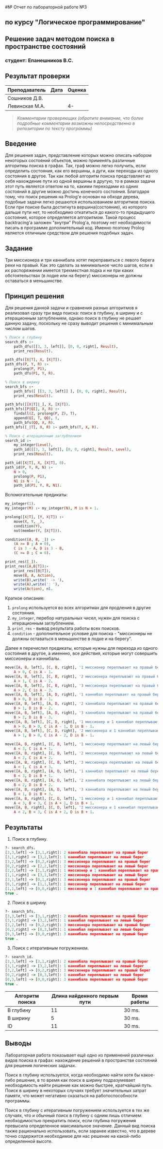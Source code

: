 #№ Отчет по лабораторной работе №3
## по курсу "Логическое программирование"

## Решение задач методом поиска в пространстве состояний

### студент: Епанешников В.С.

## Результат проверки

| Преподаватель     | Дата         |  Оценка       |
|-------------------|--------------|---------------|
| Сошников Д.В. |              |               |
| Левинская М.А.|              |     4-        |

> *Комментарии проверяющих (обратите внимание, что более подробные комментарии возможны непосредственно в репозитории по тексту программы)*


## Введение

Для решения задач, представление которых можно описать набором некоторых состояний объектов, можно применять различные алгоритмы поиска в графах. Так, граф можно легко получить, если определить состояния, как его вершины, а дуги, как переходы из одного состояния в другое. Так как любой алгоритм поиска представляет из себя нахождение пути из одной вершины в другую, то в рамках задачи этот путь является ответом на то, какими переходами из одних состояний в другие можно достичь конечного состояния. Благодаря тому, что поиск решения на Prolog'е основан на обходе дерева, подобные задачи легко решаются использованием алгоритмов поиска. Если при поиске была достигнута вершина(состояние), из которого дальше пути нет, то необходимо откатиться до какого-то предыдущего состояния, которое определяется алгоритмом. Такой процесс backtracing'а заложен "внутри" Prolog'а, поэтому нет необходимости писать в программе дополнительный код. Именно поэтому Prolog является отличным средством для решения подобных задач. 

## Задание

Три миссионера и три каннибала хотят переправиться с левого берега реки на правый. Как это сделать за минимальное число шагов, если в их распоряжении имеется трехместная лодка и ни при каких обстоятельствах (в лодке или на берегу) миссионеры не должны оставаться в меньшинстве.

## Принцип решения

Для решения данной задачи и сравнения разных алгоритмов я реализовал сразу три вида поиска: поиск в глубину, в ширину и с итерационным заглублением, однако поиск в глубину не решает данную задачу, поскольку не сразу выводит решения с минимальным числом шагов.

```prolog
% Поиск в глубину
search_dfs :-
    path_dfs([[3, 3, left]], [0, 0, right], Result),
    print_res(Result).

path_dfs([X|T], X, [X|T]).
path_dfs(P, Y, R) :-
    prolong(P, P1),
    path_dfs(P1, Y, R).

% Поиск в ширину
search_bfs :-
    path_bfs([ [[3, 3, left]] ], [0, 0, right], Result),
    print_res(Result).

path_bfs([[X|T]|_], X, [X|T]).
path_bfs([P|QI], X, R) :-
    findall(Z, prolong(P, Z), T),
    append(QI, T, QQ), !,
    path_bfs(QQ, X, R).
path_bfs([_|T], X, R) :- path_bfs(T, X, R).

% Поиск с итерационным заглублением
search_id :-
    my_integer(Level),
    path_id([[3, 3, left]], [0, 0, right], Result, Level),
    print_res(Result).

path_id([X|T], X, [X|T], 0).
path_id(P, Y, R, N) :- 
    N > 0,
    prolong(P, P1),
    N1 is N - 1,
    path_id(P1, Y, R, N1).
``` 

Вспомогательные предикаты:

```prolog
my_integer(1).
my_integer(M) :- my_integer(N), M is N + 1.

prolong([X|T], [Y, X|T]) :-
    move(X, Y, _),
    condition(Y),
    not(member(Y, [X|T])).

condition([A, B, _]) :-
    (A >= B ; A = 0),
	C is 3 - A, D is 3 - B,
	(C >= D ; C = 0).

print_res([_]).
print_res([A,B|T]):-
	print_res([B|T]),
	move(B, A, Action),
	write(B),write(' -> '),
	write(A),write(': '),
	write(Action), nl.
```
Краткое описание:
1) `prolong` используется во всех алгоритмах для продления в другие состояния.
2) `my_integer`, перебор натуральных чисел, нужен для поиска с итерационным заглублением.
3) `print_res` - вывод результата работы всех поисков.
4) `condition` -  дополнительное условие для поиска - "миссионеры не должны оставаться в меньшинстве в лодке и на берегу".

Далее я перечислил предикаты, которые нужны для перехода из одного состояния в другое, а именнно, все действия, которые могут совершить миссионеры и каннибалы.

```prolog
move([A, B, left], [C, B, right], '1 миссионер переплывает на правый берег' ) :-
    A > 0, C is A - 1.
move([A, B, left], [C, B, right], '2 миссионера переплывают на правый берег' ) :-
    A > 1, C is A - 2.
move([A, B, left], [C, B, right], '3 миссионера переплывают на правый берег' ) :-
    A > 2, C is A - 3.
move([A, B, left], [A, D, right], '1 каннибал переплывает на правый берег' ) :-
    B > 0, D is B - 1.
move([A, B, left], [A, D, right], '2 каннибала переплывают на правый берег' ) :-
    B > 1, D is B - 2.
move([A, B, left], [A, D, right], '3 каннибала переплывают на правый берег' ) :-
    B > 2, D is B - 3.
move([A, B, left], [C, D, right], '1 миссионер и 1 каннибал переплывают на правый берег' ) :-
    A > 0, B > 0, C is A - 1, D is B - 1.
move([A, B, left], [C, D, right], '2 миссионера и 1 каннибал переплывают на правый берег' ) :-
    A > 1, B > 0, C is A - 2, D is B - 1.

move([A, B, right], [C, B, left], '1 миссионер переплывает на левый берег') :-
    A < 3, C is A + 1.
move([A, B, right], [C, B, left], '2 миссионера переплывают на левый берег') :-
    A < 2, C is A + 2.
move([A, B, right], [C, B, left], '3 миссионера переплывают на левый берег') :-
    A < 1, C is A + 3.
move([A, B, right], [A, D, left], '1 каннибал переплывает на левый берег') :-
    B < 3, D is B + 1.
move([A, B, right], [A, D, left], '2 каннибала переплывают на левый берег') :-
    B < 2, D is B + 2.
move([A, B, right], [A, D, left], '3 каннибала переплывают на левый берег') :-
    B < 1, D is B + 3.
move([A, B, right], [C, D, left], '1 миссионер и 1 каннибал переплывают на левый берег') :-
    A < 3, B < 3, C is A + 1, D is B + 1.
move([A, B, right], [C, D, left], '2 миссионера и 1 каннибал переплывают на левый берег') :-
    A < 2, B < 3, C is A + 2, D is B + 1.
```

## Результаты

1. Поиск в глубину.
```prolog
?- search_dfs.
[3,3,left] -> [3,1,right]: 2 каннибала переплывают на правый берег
[3,1,right] -> [3,2,left]: 1 каннибал переплывает на левый берег
[3,2,left] -> [0,2,right]: 3 миссионера переплывают на правый берег
[0,2,right] -> [2,2,left]: 2 миссионера переплывают на левый берег
[2,2,left] -> [1,1,right]: 1 миссионер и 1 каннибал переплывают на правый берег
[1,1,right] -> [3,1,left]: 2 миссионера переплывают на левый берег
[3,1,left] -> [0,1,right]: 3 миссионера переплывают на правый берег
[0,1,right] -> [1,1,left]: 1 миссионер переплывает на левый берег
[1,1,left] -> [0,0,right]: 1 миссионер и 1 каннибал переплывают на правый берег
true .
```

2. Поиск в ширину.
```prolog
?- search_bfs.
[3,3,left] -> [3,1,right]: 2 каннибала переплывают на правый берег
[3,1,right] -> [3,2,left]: 1 каннибал переплывает на левый берег
[3,2,left] -> [0,2,right]: 3 миссионера переплывают на правый берег
[0,2,right] -> [0,3,left]: 1 каннибал переплывает на левый берег
[0,3,left] -> [0,0,right]: 3 каннибала переплывают на правый берег
true .
```

3. Поиск с итеративным погружением.
```prolog
?- search_id.
[3,3,left] -> [3,1,right]: 2 каннибала переплывают на правый берег
[3,1,right] -> [3,2,left]: 1 каннибал переплывает на левый берег
[3,2,left] -> [0,2,right]: 3 миссионера переплывают на правый берег
[0,2,right] -> [0,3,left]: 1 каннибал переплывает на левый берег
[0,3,left] -> [0,0,right]: 3 каннибала переплывают на правый берег
true .
```

| Алгоритм поиска |  Длина найденного первым пути  |  Время работы  |
|-----------------|--------------------------------|----------------|
| В глубину       |               11               |     30 ms.     |
| В ширину        |                5             |         30 ms.       |
| ID              |               11                 |       30 ms.   |


## Выводы

Лабораторная работа показывает ещё одно из применений различных видов поиска в графах: нахождение решений в пространстве состояний для решения логических задачах.

Поиск в глубину используется, когда необходимо найти хотя бы какое-либо решение, в то время как поиск в ширину подразумевает необходимость найти решение как можно быстрее, кратчайший путь. Поиск в ширину в некоторых случаях требует значительных затрат памяти, что может негативно сказаться на работоспособности программы.

Поиск в глубину с итеративным погружением используется в тех же случаях, что и обычный поиск в глубину с одним лишь отличием: необходимостью прекратить поиск, если глубина погружения превысила определенное максимальное значение. Данный вид поиска также рационально использовать, если заранее известно, что в дереве точно содержится необходимое для нас решение на какой-либо определенной высоте.




